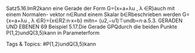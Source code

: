 Satz5.16.ImR2kann eine Gerade der Form G={x=a+λu , λ ∈R}auch mit einem Normalen-
vektor n∈Rund einem Skalar b∈Rbeschrieben werden
G={x=a+λu , λ ∈R}={x∈R2:n·x=b}
mitn= (u2,−u1)⊤undb=n·a.5.3. GERADEN UND EBENEN 69
Beispiel 5.17.Die Gerade GPQdurch die beiden Punkte P(1,2)undQ(3,5)kann in Parameterform

   Tags & Topics:
   #P(1,2)undQ(3,5)kann